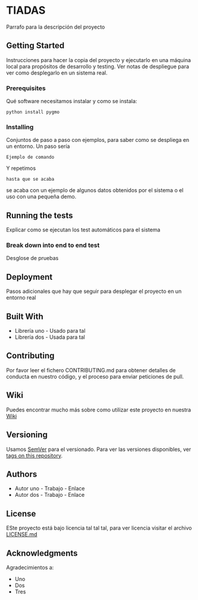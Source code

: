# TIADAS

Parrafo para la descripción del proyecto

## Getting Started

Instrucciones para hacer la copia del proyecto y ejecutarlo en una máquina local para propósitos de desarrollo y testing.
Ver notas de despliegue para ver como desplegarlo en un sistema real.

### Prerequisites

Qué software necesitamos instalar y como se instala:

```text
python install pygmo
```

### Installing
Conjuntos de paso a paso con ejemplos, para saber como se despliega en un entorno.
Un paso sería

```text
Ejemplo de comando
```

Y repetimos
```text
hasta que se acaba
```

se acaba con un ejemplo de algunos datos obtenidos por el sistema o el uso con una pequeña demo.

## Running the tests
Explicar como se ejecutan los test automáticos para el sistema

### Break down into end to end test
Desglose de pruebas

## Deployment

Pasos adicionales que hay que seguir para desplegar el proyecto en un entorno real

## Built With
* Librería uno - Usado para tal
* Librería dos - Usada para tal

## Contributing
Por favor leer el fichero CONTRIBUTING.md para obtener detalles de conducta en nuestro código, y el proceso para
enviar peticiones de pull.

## Wiki
Puedes encontrar mucho más sobre como utilizar este proyecto en nuestra [Wiki](docs/index.md)

## Versioning

Usamos [SemVer](http://semver.org/) para el versionado. Para ver las versiones disponibles, ver 
[tags on this repository](https://github.com/your/project/tags).

## Authors
* Autor uno - Trabajo - Enlace
* Autor dos - Trabajo - Enlace

## License
ESte proyecto está bajo licencia tal tal tal, para ver licencia visitar el archivo [LICENSE.md](LICENSE.md)

## Acknowledgments
Agradecimientos a:
* Uno
* Dos
* Tres